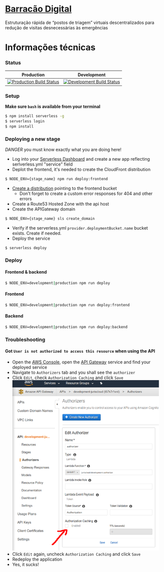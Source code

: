 # [Barracão Digital](https://barracaodigital.com)
Estruturação rápida de “postos de triagem” virtuais descentralizados para redução de visitas desnecessárias às emergências

# Informações técnicas

### Status
| Production | Development |
|:----------:|:-----------:|
| [![Production Build Status](https://travis-ci.com/rodrigogs/barracao-digital.svg?branch=master)](https://travis-ci.com/rodrigogs/barracao-digital) | [![Development Build Status](https://travis-ci.com/rodrigogs/barracao-digital.svg?branch=development)](https://travis-ci.com/rodrigogs/barracao-digital) |

### Setup
**Make sure `bash` is available from your terminal**
```bash
$ npm install serverless -g
$ serverless login
$ npm install
```

### Deploying a new stage
*DANGER* you must know exactly what you are doing here!
- Log into your [Serverless Dashboard](https://dashboard.serverless.com/) and create a new app reflecting serlverless.yml "service" field
- Deplot the frontend, it's needed to create the CloudFront distribution
```bash
$ NODE_ENV={stage_name} npm run deploy:frontend
```
- [Create a distribution](https://console.aws.amazon.com/cloudfront/home?region=sa-east-1#create-distribution) pointing to the frontend bucket
  - Don't forget to create a custom error responses for 404 and other errors
- Create a Route53 Hosted Zone with the api host
- Create the APIGateway domain
```bash
$ NODE_ENV={stage_name} sls create_domain
```
- Verify if the serverless.yml `provider.deploymentBucket.name` bucket exists. Create if needed.
- Deploy the service
```bash
$ serverless deploy
```

### Deploy
#### Frontend & backend
```bash
$ NODE_ENV=development|production npm run deploy
```

#### Frontend
```bash
$ NODE_ENV=development|production npm run deploy:frontend
```

#### Backend
```bash
$ NODE_ENV=development|production npm run deploy:backend
```

### Troubleshooting
#### Got `User is not authorized to access this resource` when using the API
* Open the [AWS Console](https://console.aws.amazon.com/console), open the [API Gateway](https://console.aws.amazon.com/apigateway) service and find your deployed service
* Navigate to `Authorizers` tab and you shall see the `authorizer`
* Click `Edit`, check `Authorization Caching` and click `Save`
    ![api-gateway-workaround](https://github.com/rodrigogs/barracao-digital/blob/master/media/api-gateway-workaround.png)
* Click `Edit` again, uncheck `Authorization Caching` and click `Save`
* Redeploy the application
* Yes, it sucks!
